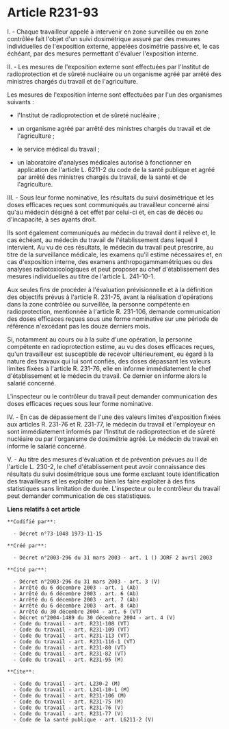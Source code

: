 # Article R231-93

I. - Chaque travailleur appelé à intervenir en zone surveillée ou en zone contrôlée fait l'objet d'un suivi dosimétrique
assuré par des mesures individuelles de l'exposition externe, appelées dosimétrie passive et, le cas échéant, par des mesures
permettant d'évaluer l'exposition interne.

II. - Les mesures de l'exposition externe sont effectuées par l'Institut de radioprotection et de sûreté nucléaire ou un
organisme agréé par arrêté des ministres chargés du travail et de l'agriculture.

Les mesures de l'exposition interne sont effectuées par l'un des organismes suivants :

- l'Institut de radioprotection et de sûreté nucléaire ;

- un organisme agréé par arrêté des ministres chargés du travail et de l'agriculture ;

- le service médical du travail ;

- un laboratoire d'analyses médicales autorisé à fonctionner en application de l'article L. 6211-2 du code de la santé
publique et agréé par arrêté des ministres chargés du travail, de la santé et de l'agriculture.

III. - Sous leur forme nominative, les résultats du suivi dosimétrique et les doses efficaces reçues sont communiqués au
travailleur concerné ainsi qu'au médecin désigné à cet effet par celui-ci et, en cas de décès ou d'incapacité, à ses ayants
droit.

Ils sont également communiqués au médecin du travail dont il relève et, le cas échéant, au médecin du travail de
l'établissement dans lequel il intervient. Au vu de ces résultats, le médecin du travail peut prescrire, au titre de la
surveillance médicale, les examens qu'il estime nécessaires et, en cas d'exposition interne, des examens
anthropogammamétriques ou des analyses radiotoxicologiques et peut proposer au chef d'établissement des mesures individuelles
au titre de l'article L. 241-10-1.

Aux seules fins de procéder à l'évaluation prévisionnelle et à la définition des objectifs prévus à l'article R. 231-75,
avant la réalisation d'opérations dans la zone contrôlée ou surveillée, la personne compétente en radioprotection, mentionnée
à l'article R. 231-106, demande communication des doses efficaces reçues sous une forme nominative sur une période de
référence n'excédant pas les douze derniers mois.

Si, notamment au cours ou à la suite d'une opération, la personne compétente en radioprotection estime, au vu des doses
efficaces reçues, qu'un travailleur est susceptible de recevoir ultérieurement, eu égard à la nature des travaux qui lui sont
confiés, des doses dépassant les valeurs limites fixées à l'article R. 231-76, elle en informe immédiatement le chef
d'établissement et le médecin du travail. Ce dernier en informe alors le salarié concerné.

L'inspecteur ou le contrôleur du travail peut demander communication des doses efficaces reçues sous leur forme nominative.

IV. - En cas de dépassement de l'une des valeurs limites d'exposition fixées aux articles R. 231-76 et R. 231-77, le médecin
du travail et l'employeur en sont immédiatement informés par l'Institut de radioprotection et de sûreté nucléaire ou par
l'organisme de dosimétrie agréé. Le médecin du travail en informe le salarié concerné.

V. - Au titre des mesures d'évaluation et de prévention prévues au II de l'article L. 230-2, le chef d'établissement peut
avoir connaissance des résultats du suivi dosimétrique sous une forme excluant toute identification des travailleurs et les
exploiter ou bien les faire exploiter à des fins statistiques sans limitation de durée. L'inspecteur ou le contrôleur du
travail peut demander communication de ces statistiques.

**Liens relatifs à cet article**

	**Codifié par**:

	  - Décret n°73-1048 1973-11-15

	**Créé par**:

	  - Décret n°2003-296 du 31 mars 2003 - art. 1 () JORF 2 avril 2003

	**Cité par**:

	  - Décret n°2003-296 du 31 mars 2003 - art. 3 (V)
	  - Arrêté du 6 décembre 2003 - art. 1 (Ab)
	  - Arrêté du 6 décembre 2003 - art. 6 (Ab)
	  - Arrêté du 6 décembre 2003 - art. 7 (Ab)
	  - Arrêté du 6 décembre 2003 - art. 8 (Ab)
	  - Arrêté du 30 décembre 2004 - art. 6 (VT)
	  - Décret n°2004-1489 du 30 décembre 2004 - art. 4 (V)
	  - Code du travail - art. R231-108 (VT)
	  - Code du travail - art. R231-109 (VT)
	  - Code du travail - art. R231-113 (VT)
	  - Code du travail - art. R231-116-1 (VT)
	  - Code du travail - art. R231-80 (VT)
	  - Code du travail - art. R231-82 (VT)
	  - Code du travail - art. R231-95 (M)

	**Cite**:

	  - Code du travail - art. L230-2 (M)
	  - Code du travail - art. L241-10-1 (M)
	  - Code du travail - art. R231-106 (M)
	  - Code du travail - art. R231-75 (M)
	  - Code du travail - art. R231-76 (V)
	  - Code du travail - art. R231-77 (V)
	  - Code de la santé publique - art. L6211-2 (V)
